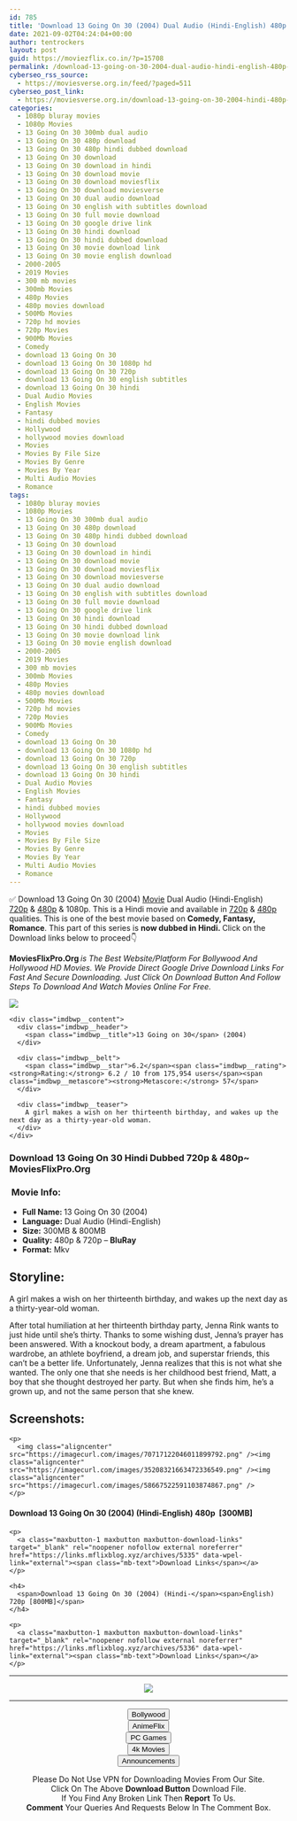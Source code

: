 ```yaml
---
id: 785
title: 'Download 13 Going On 30 (2004) Dual Audio (Hindi-English) 480p [300MB] || 720p [800MB]'
date: 2021-09-02T04:24:04+00:00
author: tentrockers
layout: post
guid: https://moviezflix.co.in/?p=15708
permalink: /download-13-going-on-30-2004-dual-audio-hindi-english-480p-300mb-720p-800mb/
cyberseo_rss_source:
  - https://moviesverse.org.in/feed/?paged=511
cyberseo_post_link:
  - https://moviesverse.org.in/download-13-going-on-30-2004-hindi-480p-720p/
categories:
  - 1080p bluray movies
  - 1080p Movies
  - 13 Going On 30 300mb dual audio
  - 13 Going On 30 480p download
  - 13 Going On 30 480p hindi dubbed download
  - 13 Going On 30 download
  - 13 Going On 30 download in hindi
  - 13 Going On 30 download movie
  - 13 Going On 30 download moviesflix
  - 13 Going On 30 download moviesverse
  - 13 Going On 30 dual audio download
  - 13 Going On 30 english with subtitles download
  - 13 Going On 30 full movie download
  - 13 Going On 30 google drive link
  - 13 Going On 30 hindi download
  - 13 Going On 30 hindi dubbed download
  - 13 Going On 30 movie download link
  - 13 Going On 30 movie english download
  - 2000-2005
  - 2019 Movies
  - 300 mb movies
  - 300mb Movies
  - 480p Movies
  - 480p movies download
  - 500Mb Movies
  - 720p hd movies
  - 720p Movies
  - 900Mb Movies
  - Comedy
  - download 13 Going On 30
  - download 13 Going On 30 1080p hd
  - download 13 Going On 30 720p
  - download 13 Going On 30 english subtitles
  - download 13 Going On 30 hindi
  - Dual Audio Movies
  - English Movies
  - Fantasy
  - hindi dubbed movies
  - Hollywood
  - hollywood movies download
  - Movies
  - Movies By File Size
  - Movies By Genre
  - Movies By Year
  - Multi Audio Movies
  - Romance
tags:
  - 1080p bluray movies
  - 1080p Movies
  - 13 Going On 30 300mb dual audio
  - 13 Going On 30 480p download
  - 13 Going On 30 480p hindi dubbed download
  - 13 Going On 30 download
  - 13 Going On 30 download in hindi
  - 13 Going On 30 download movie
  - 13 Going On 30 download moviesflix
  - 13 Going On 30 download moviesverse
  - 13 Going On 30 dual audio download
  - 13 Going On 30 english with subtitles download
  - 13 Going On 30 full movie download
  - 13 Going On 30 google drive link
  - 13 Going On 30 hindi download
  - 13 Going On 30 hindi dubbed download
  - 13 Going On 30 movie download link
  - 13 Going On 30 movie english download
  - 2000-2005
  - 2019 Movies
  - 300 mb movies
  - 300mb Movies
  - 480p Movies
  - 480p movies download
  - 500Mb Movies
  - 720p hd movies
  - 720p Movies
  - 900Mb Movies
  - Comedy
  - download 13 Going On 30
  - download 13 Going On 30 1080p hd
  - download 13 Going On 30 720p
  - download 13 Going On 30 english subtitles
  - download 13 Going On 30 hindi
  - Dual Audio Movies
  - English Movies
  - Fantasy
  - hindi dubbed movies
  - Hollywood
  - hollywood movies download
  - Movies
  - Movies By File Size
  - Movies By Genre
  - Movies By Year
  - Multi Audio Movies
  - Romance
---
```

<div class="thecontent clearfix">
  <p>
    ✅ Download 13 Going On 30 (2004) <a href="https://moviesverse.org.in/category/movies/" data-wpel-link="internal">Movie</a> Dual Audio (Hindi-English) <a href="https://moviesverse.org.in/720p-movies/" data-wpel-link="internal">720p</a>&nbsp;&&nbsp;<a href="https://moviesverse.org.in/480p-movies/" data-wpel-link="internal">480p</a> & 1080p. This is a Hindi movie and available in <a href="https://moviesverse.org.in/720p-movies/" data-wpel-link="internal">720p</a>&nbsp;&&nbsp;<a href="https://moviesverse.org.in/480p-movies/" data-wpel-link="internal">480p</a> qualities. This is one of the best movie based on <strong>Comedy, Fantasy, Romance</strong>. This part of this series is <strong>now dubbed in <span>Hindi.&nbsp;</span></strong><span>Click on the Download links below to proceed👇</span>
  </p>
  
  <p>
    <strong><span>MoviesFlixPro.Org&nbsp;</span></strong><em>is The Best Website/Platform For Bollywood And Hollywood HD Movies. We Provide Direct Google Drive Download Links For Fast And Secure Downloading. Just Click On Download Button And Follow Steps To&nbsp;Download And Watch Movies Online For Free.</em>
  </p>
  
  <div class="imdbwp imdbwp--movie dark">
    <div class="imdbwp__thumb">
      <a class="imdbwp__link" target="_blank" title="13 Going on 30" href="https://www.imdb.com/title/tt0337563/" rel="nofollow external noopener noreferrer" data-wpel-link="external"><img class="imdbwp__img" src="https://m.media-amazon.com/images/M/MV5BMjE1NzI5NTkwMF5BMl5BanBnXkFtZTYwOTA4NzY2._V1_SX300.jpg" /></a>
    </div>
    
    <div class="imdbwp__content">
      <div class="imdbwp__header">
        <span class="imdbwp__title">13 Going on 30</span> (2004)
      </div>
      
      <div class="imdbwp__belt">
        <span class="imdbwp__star">6.2</span><span class="imdbwp__rating"><strong>Rating:</strong> 6.2 / 10 from 175,954 users</span><span class="imdbwp__metascore"><strong>Metascore:</strong> 57</span>
      </div>
      
      <div class="imdbwp__teaser">
        A girl makes a wish on her thirteenth birthday, and wakes up the next day as a thirty-year-old woman.
      </div>
    </div>
  </div>
  
  <h3>
    <span>Download 13 Going On 30 Hindi Dubbed 720p & 480p~ MoviesFlixPro.Org</span>
  </h3>
  
  <h3>
    <span>&nbsp;Movie Info:&nbsp;</span>
  </h3>
  
  <ul>
    <li>
      <strong>Full Name: </strong>13 Going On 30 (2004)
    </li>
    <li>
      <strong>Language:</strong> Dual Audio (Hindi-English)
    </li>
    <li>
      <strong>Size:</strong> 300MB & 800MB
    </li>
    <li>
      <strong>Quality:</strong> 480p & 720p – <span><strong>BluRay</strong></span>
    </li>
    <li>
      <strong>Format:</strong>&nbsp;Mkv
    </li>
  </ul>
  
  <h2>
    <span>Storyline:</span>
  </h2>
  
  <p>
    A girl makes a wish on her thirteenth birthday, and wakes up the next day as a thirty-year-old woman.
  </p>
  
  <div>
    After total humiliation at her thirteenth birthday party, Jenna Rink wants to just hide until she’s thirty. Thanks to some wishing dust, Jenna’s prayer has been answered. With a knockout body, a dream apartment, a fabulous wardrobe, an athlete boyfriend, a dream job, and superstar friends, this can’t be a better life. Unfortunately, Jenna realizes that this is not what she wanted. The only one that she needs is her childhood best friend, Matt, a boy that she thought destroyed her party. But when she finds him, he’s a grown up, and not the same person that she knew.
  </div>
  
  <div class="summary_text">
    <h2>
      <span>Screenshots:</span>
    </h2>
    
    <p>
      <img class="aligncenter" src="https://imagecurl.com/images/70717122046011899792.png" /><img class="aligncenter" src="https://imagecurl.com/images/35208321663472336549.png" /><img class="aligncenter" src="https://imagecurl.com/images/58667522591103874867.png" />
    </p>
  </div>
  
  <div class="inline canwrap">
    <h4>
      <span>Download 13 Going On 30 (2004) (Hindi-English) </span><span>480p&nbsp; [300MB]</span>
    </h4>
    
    <p>
      <a class="maxbutton-1 maxbutton maxbutton-download-links" target="_blank" rel="noopener nofollow external noreferrer" href="https://links.mflixblog.xyz/archives/5335" data-wpel-link="external"><span class="mb-text">Download Links</span></a>
    </p>
    
    <h4>
      <span>Download 13 Going On 30 (2004) (Hindi-</span><span>English) 720p [800MB]</span>
    </h4>
    
    <p>
      <a class="maxbutton-1 maxbutton maxbutton-download-links" target="_blank" rel="noopener nofollow external noreferrer" href="https://links.mflixblog.xyz/archives/5336" data-wpel-link="external"><span class="mb-text">Download Links</span></a>
    </p>
  </div>
</div>

<center>
  </p> 
  
  <hr />
  
  <p>
    <a href="http://gdrivepro.xyz/join.php" data-wpel-link="external" target="_blank" rel="nofollow external noopener noreferrer"><img src="https://i.imgur.com/FhMdWdW.png" /></a>
  </p>
  
  <hr />
  
  <p>
    <a href="https://dogemovies.xyz" target="_blank" data-wpel-link="external" rel="nofollow external noopener noreferrer"><button class="button button5">Bollywood</button></a><br /> <a href="https://animeflix.in" target="_blank" data-wpel-link="external" rel="nofollow external noopener noreferrer"><button class="button button5">AnimeFlix</button></a><br /> <a href="https://gamesflix.net/" target="_blank" data-wpel-link="external" rel="nofollow external noopener noreferrer"><button class="button button5">PC Games</button></a><br /> <a href="https://uhdmovies.in" target="_blank" data-wpel-link="external" rel="nofollow external noopener noreferrer"><button class="button button5">4k Movies</button></a><br /> <a href="https://moviesverse.org.in/announcements/" target="_blank" data-wpel-link="internal" rel="noopener"><button class="button button5">Announcements</button></a>
  </p>
  
  <div class="alert alert-danger">
    Please Do Not Use VPN for Downloading Movies From Our Site.
  </div>
  
  <div class="alert alert-success">
    Click On The Above <strong>Download Button</strong> Download File.
  </div>
  
  <div class="alert alert-warning">
    If You Find Any Broken Link Then <strong>Report</strong> To Us.
  </div>
  
  <div class="alert alert-info">
    <strong>Comment</strong> Your Queries And Requests Below In The Comment Box.
  </div>
  
  <p>
    </center>
  </p>